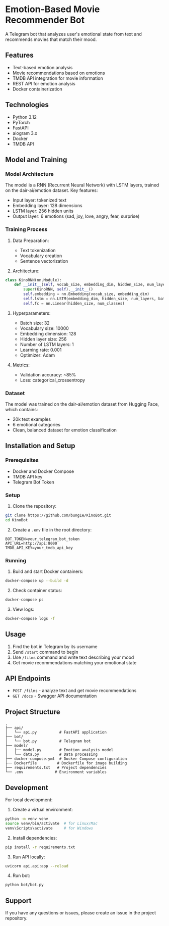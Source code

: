 # Emotion-Based Movie Recommender Bot

A Telegram bot that analyzes user's emotional state from text and recommends movies that match their mood.

## Features

- Text-based emotion analysis
- Movie recommendations based on emotions
- TMDB API integration for movie information
- REST API for emotion analysis
- Docker containerization

## Technologies

- Python 3.12
- PyTorch
- FastAPI
- aiogram 3.x
- Docker
- TMDB API

## Model and Training

### Model Architecture

The model is a RNN (Recurrent Neural Network) with LSTM layers, trained on the dair-ai/emotion dataset. Key features:

- Input layer: tokenized text
- Embedding layer: 128 dimensions
- LSTM layer: 256 hidden units
- Output layer: 6 emotions (sad, joy, love, angry, fear, surprise)

### Training Process

1. Data Preparation:
   - Text tokenization
   - Vocabulary creation
   - Sentence vectorization

2. Architecture:
```python
class KinoRNN(nn.Module):
    def __init__(self, vocab_size, embedding_dim, hidden_size, num_layers, num_classes):
        super(KinoRNN, self).__init__()
        self.embedding = nn.Embedding(vocab_size, embedding_dim)
        self.lstm = nn.LSTM(embedding_dim, hidden_size, num_layers, batch_first=True)
        self.fc = nn.Linear(hidden_size, num_classes)
```

3. Hyperparameters:
   - Batch size: 32
   - Vocabulary size: 10000
   - Embedding dimension: 128
   - Hidden layer size: 256
   - Number of LSTM layers: 1
   - Learning rate: 0.001
   - Optimizer: Adam

4. Metrics:
   - Validation accuracy: ~85%
   - Loss: categorical_crossentropy

### Dataset

The model was trained on the dair-ai/emotion dataset from Hugging Face, which contains:
- 20k text examples
- 6 emotional categories
- Clean, balanced dataset for emotion classification

## Installation and Setup

### Prerequisites

- Docker and Docker Compose
- TMDB API key
- Telegram Bot Token

### Setup

1. Clone the repository:
```bash
git clone https://github.com/bung1e/KinoBot.git
cd KinoBot
```

2. Create a `.env` file in the root directory:
```env
BOT_TOKEN=your_telegram_bot_token
API_URL=http://api:8000
TMDB_API_KEY=your_tmdb_api_key
```

### Running

1. Build and start Docker containers:
```bash
docker-compose up --build -d
```

2. Check container status:
```bash
docker-compose ps
```

3. View logs:
```bash
docker-compose logs -f
```

## Usage

1. Find the bot in Telegram by its username
2. Send `/start` command to begin
3. Use `/films` command and write text describing your mood
4. Get movie recommendations matching your emotional state

## API Endpoints

- `POST /films` - analyze text and get movie recommendations
- `GET /docs` - Swagger API documentation

## Project Structure

```
.
├── api/
│   └── api.py          # FastAPI application
├── bot/
│   └── bot.py          # Telegram bot
├── model/
│   ├── model.py        # Emotion analysis model
│   └── data.py         # Data processing
├── docker-compose.yml  # Docker Compose configuration
├── Dockerfile         # Dockerfile for image building
├── requirements.txt   # Project dependencies
└── .env              # Environment variables
```

## Development

For local development:

1. Create a virtual environment:
```bash
python -m venv venv
source venv/bin/activate  # for Linux/Mac
venv\Scripts\activate     # for Windows
```

2. Install dependencies:
```bash
pip install -r requirements.txt
```

3. Run API locally:
```bash
uvicorn api.api:app --reload
```

4. Run bot:
```bash
python bot/bot.py
```

## Support

If you have any questions or issues, please create an issue in the project repository.
